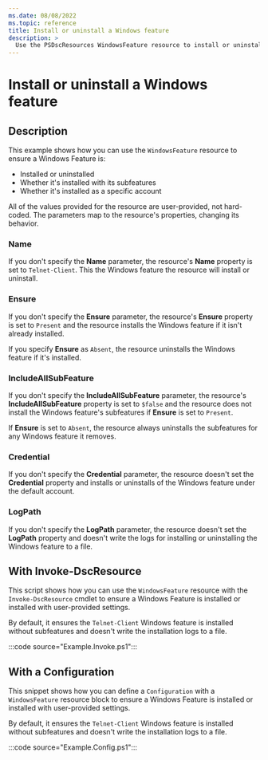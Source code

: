 ```yaml
---
ms.date: 08/08/2022
ms.topic: reference
title: Install or uninstall a Windows feature
description: >
  Use the PSDscResources WindowsFeature resource to install or uninstall a Windows feature.
---
```


# Install or uninstall a Windows feature

## Description

This example shows how you can use the `WindowsFeature` resource to ensure a
Windows Feature is:

- Installed or uninstalled
- Whether it's installed with its subfeatures
- Whether it's installed as a specific account

All of the values provided for the resource are user-provided, not hard-coded. The parameters map
to the resource's properties, changing its behavior.

### Name

If you don't specify the **Name** parameter, the resource's **Name** property is set to
`Telnet-Client`. This the Windows feature the resource will install or uninstall.

### Ensure

If you don't specify the **Ensure** parameter, the resource's **Ensure** property is set to
`Present` and the resource installs the Windows feature if it isn't already installed.

If you specify **Ensure** as `Absent`, the resource uninstalls the Windows feature if it's
installed.

### IncludeAllSubFeature

If you don't specify the **IncludeAllSubFeature** parameter, the resource's **IncludeAllSubFeature**
property is set to `$false` and the resource does not install the Windows feature's subfeatures if
**Ensure** is set to `Present`.

If **Ensure** is set to `Absent`, the resource always uninstalls the subfeatures for any Windows
feature it removes.

### Credential

If you don't specify the **Credential** parameter, the resource doesn't set the **Credential**
property and installs or uninstalls of the Windows feature under the default account.

### LogPath

If you don't specify the **LogPath** parameter, the resource doesn't set the **LogPath** property
and doesn't write the logs for installing or uninstalling the Windows feature to a file.

## With Invoke-DscResource

This script shows how you can use the `WindowsFeature` resource with the `Invoke-DscResource` cmdlet
to ensure a Windows Feature is installed or installed with user-provided settings.

By default, it ensures the `Telnet-Client` Windows feature is installed without subfeatures and
doesn't write the installation logs to a file.

:::code source="Example.Invoke.ps1":::

## With a Configuration

This snippet shows how you can define a `Configuration` with a `WindowsFeature` resource block to
ensure a Windows Feature is installed or installed with user-provided settings.

By default, it ensures the `Telnet-Client` Windows feature is installed without subfeatures and
doesn't write the installation logs to a file.

:::code source="Example.Config.ps1":::
